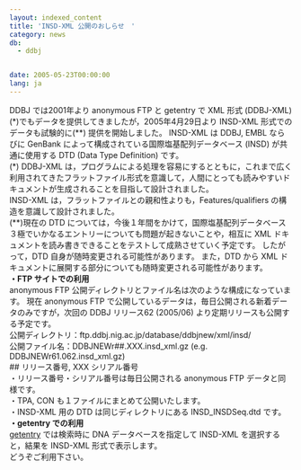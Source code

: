 ```yaml
---
layout: indexed_content
title: 'INSD-XML 公開のおしらせ　'
category: news
db:
  - ddbj


date: 2005-05-23T00:00:00
lang: ja
---
```


<html>DDBJ では2001年より anonymous FTP と getentry で XML 形式 (DDBJ-XML)(*)でもデータを提供してきましたが，2005年4月29日より INSD-XML 形式でのデータも試験的に(**) 提供を開始しました。 INSD-XML は DDBJ, EMBL ならびに GenBank によって構成されている国際塩基配列データベース (INSD) が共通に使用する DTD (Data Type Definition) です。<br>(*) DDBJ-XML は，プログラムによる処理を容易にするとともに，これまで広く利用されてきたフラットファイル形式を意識して，人間にとっても読みやすいドキュメントが生成されることを目指して設計されました。<br>INSD-XML は，フラットファイルとの親和性よりも，Features/qualifiers の構造を意識して設計されました。<br>(**)現在の DTD については，今後１年間をかけて，国際塩基配列データベース３極でいかなるエントリーについても問題が起きないことや，相互に XML ドキュメントを読み書きできることをテストして成熟させていく予定です。 したがって，DTD 自身が随時変更される可能性があります。 また，DTD から XML ドキュメントに展開する部分についても随時変更される可能性があります。<br><b>・FTP サイトでの利用</b><br>anonymous FTP 公開ディレクトリとファイル名は次のような構成になっています。 現在 anonymous FTP で公開しているデータは，毎日公開される新着データのみですが，次回の DDBJ リリース62 (2005/06) より定期リリースも公開する予定です。<br>公開ディレクトリ：ftp.ddbj.nig.ac.jp/database/ddbjnew/xml/insd/<br>公開ファイル名：DDBJNEWr##.XXX.insd_xml.gz (e.g. DDBJNEWr61.062.insd_xml.gz)<br>## リリース番号, XXX シリアル番号<br>・リリース番号・シリアル番号は毎日公開される anonymous FTP データと同様です。<br>・TPA, CON も１ファイルにまとめて公開いたします。<br>・INSD-XML 用の DTD は同じディレクトリにある INSD_INSDSeq.dtd です。<br><b>・getentry での利用</b><br><a href="http://getentry.ddbj.nig.ac.jp/top-j.html">getentry</a> では検索時に DNA データベースを指定して INSD-XML を選択すると，結果を INSD-XML 形式で表示します。<br>どうぞご利用下さい。</html>
